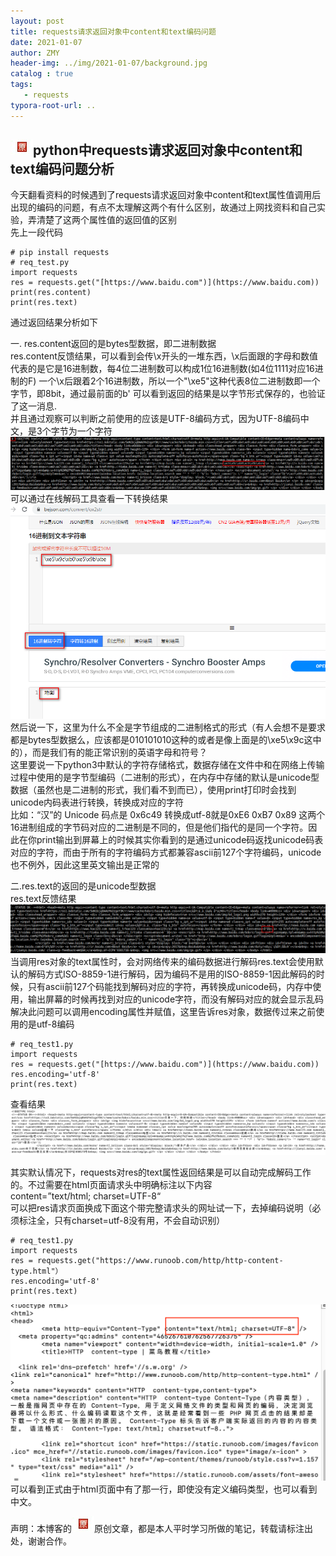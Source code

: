 ```yaml
---
layout: post
title: requests请求返回对象中content和text编码问题
date: 2021-01-07
author: ZMY
header-img: ../img/2021-01-07/background.jpg
catalog : true
tags:
   - requests
typora-root-url: ..
---
```


## <img class="original" src='/img/original.png'>python中requests请求返回对象中content和text编码问题分析



今天翻看资料的时候遇到了requests请求返回对象中content和text属性值调用后出现的编码的问题，有点不太理解这两个有什么区别，故通过上网找资料和自己实验，弄清楚了这两个属性值的返回值的区别  
先上一段代码  

```
# pip install requests
# req_test.py
import requests
res = requests.get("[https://www.baidu.com")](https://www.baidu.com))
print(res.content)
print(res.text)

```
通过返回结果分析如下 

一. res.content返回的是bytes型数据，即二进制数据  
res.content反馈结果，可以看到会传\x开头的一堆东西，\x后面跟的字母和数值代表的是它是16进制数，每4位二进制数可以构成1位16进制数(如4位1111对应16进制的F) 一个\x后跟着2个16进制数，所以一个"\xe5"这种代表8位二进制数即一个字节，即8bit，通过最前面的b' 可以看到返回的结果是以字节形式保存的，也验证了这一消息.  
并且通过观察可以判断之前使用的应该是UTF-8编码方式，因为UTF-8编码中文，是3个字节为一个字符
![img](/img/2021-01-07/1.png)
可以通过在线解码工具查看一下转换结果
![img](/img/2021-01-07/2.png)
然后说一下，这里为什么不全是字节组成的二进制格式的形式（有人会想不是要求都是bytes型数据么，应该都是010101010这种的或者是像上面是的\xe5\x9c这中的），而是我们有的能正常识别的英语字母和符号？  
这里要说一下python3中默认的字符存储格式，数据存储在文件中和在网络上传输过程中使用的是字节型编码（二进制的形式），在内存中存储的默认是unicode型数据（虽然也是二进制的形式，我们看不到而已），使用print打印时会找到unicode内码表进行转换，转换成对应的字符  
比如：“汉”的 Unicode 码点是 0x6c49 转换成utf-8就是0xE6 0xB7 0x89 这两个16进制组成的字节码对应的二进制是不同的，但是他们指代的是同一个字符。因此在你print输出到屏幕上的时候其实你看到的是通过unicode码返找unicode码表对应的字符，而由于所有的字符编码方式都兼容ascii前127个字符编码，unicode也不例外，因此这里英文输出是正常的  

二.res.text的返回的是unicode型数据  
res.text反馈结果  
![img](/img/2021-01-07/3.png)
当调用res对象的text属性时，会对网络传来的编码数据进行解码res.text会使用默认的解码方式ISO-8859-1进行解码，因为编码不是用的ISO-8859-1因此解码的时候，只有ascii前127个码能找到解码对应的字符，再转换成unicode码，内存中使用，输出屏幕的时候再找到对应的unicode字符，而没有解码对应的就会显示乱码  
解决此问题可以调用encoding属性并赋值，这里告诉res对象，数据传过来之前使用的是utf-8编码  

```
# req_test1.py
import requests
res = requests.get("[https://www.baidu.com")](https://www.baidu.com))
res.encoding='utf-8'
print(res.text)
```

查看结果
![img](/img/2021-01-07/4.png)

其实默认情况下，requests对res的text属性返回结果是可以自动完成解码工作的。不过需要在html页面请求头中明确标注以下内容  
content=”text/html; charset=UTF-8“  
可以把res请求页面换成下面这个带完整请求头的网址试一下，去掉编码说明（必须标注全，只有charset=utf-8没有用，不会自动识别）  

```
# req_test1.py
import requests
res = requests.get("https://www.runoob.com/http/http-content-type.html"）
res.encoding='utf-8'
print(res.text)
```
![img](/img/2021-01-07/5.png)
可以看到正式由于html页面中有了那一行，即使没有定义编码类型，也可以看到中文。





声明：本博客的<img class="original" src='/img/original.png'>原创文章，都是本人平时学习所做的笔记，转载请标注出处，谢谢合作。
